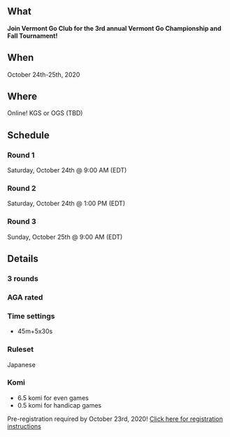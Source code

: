 ## What
__Join Vermont Go Club for the 3rd annual Vermont Go Championship and Fall Tournament!__

## When
October 24th-25th, 2020

## Where
Online!  KGS or OGS (TBD)

## Schedule
### Round 1
Saturday, October 24th @ 9:00 AM (EDT)
### Round 2
Saturday, October 24th @ 1:00 PM (EDT)
### Round 3
Sunday, October 25th @ 9:00 AM (EDT)

## Details
### 3 rounds
### AGA rated
### Time settings
- 45m+5x30s
### Ruleset
Japanese
### Komi
- 6.5 komi for even games
- 0.5 komi for handicap games

Pre-registration required by October 23rd, 2020!  [Click here for registration instructions]({{site.baseurl}}/registration)
